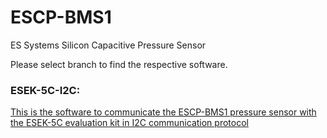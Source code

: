 # ESCP-BMS1

ES Systems Silicon Capacitive Pressure Sensor

Please select branch to find the respective software.

### ESEK-5C-I2C: 
[This is the software to communicate the ESCP-BMS1 pressure sensor with the ESEK-5C evaluation kit in I2C communication protocol ](https://github.com/esenssys/ESCP-BMS1/tree/ESEK-5C-I2C)
